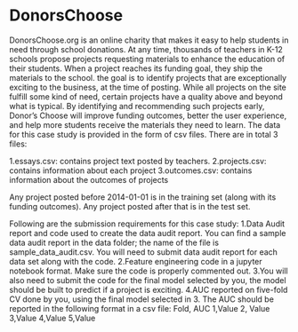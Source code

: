 # DonorsChoose
DonorsChoose.org is an online charity that makes it easy to help students in need through school donations. At any time, thousands of teachers in K-12 schools propose projects requesting materials to enhance the education of their students. When a project reaches its funding goal, they ship the materials to the school. the goal is to identify projects that are exceptionally exciting to the business, at the time of posting. While all projects on the site fulfill some kind of need, certain projects have a quality above and beyond what is typical. By identifying and recommending such projects early, Donor’s Choose will improve funding outcomes, better the user experience, and help more students receive the materials they need to learn. The data for this case study is provided in the form of csv files. There are in total 3 files:

1.essays.csv: contains project text posted by teachers.
2.projects.csv: contains information about each project
3.outcomes.csv: contains information about the outcomes of projects

Any project posted before 2014-01-01 is in the training set (along with its funding outcomes). Any project posted after that is in the test set.

Following are the submission requirements for this case study:
1.Data Audit report and code used to create the data audit report. You can find a sample data audit report in the data folder; the name of the file is sample_data_audit.csv. You will need to submit data audit report for each data set along with the code.
2.Feature engineering code in a jupyter notebook format. Make sure the code is properly commented out.
3.You will also need to submit the code for the final model selected by you, the model should be built to predict if a project is exciting.
4.AUC reported on five-fold CV done by you, using the final model selected in 3. The AUC should be reported in the following format in a csv file: 
Fold, AUC 1,Value 2, Value 3,Value 4,Value 5,Value

